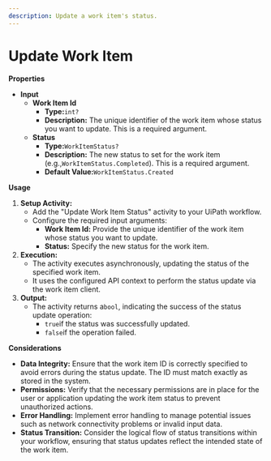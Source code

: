 ```yaml
---
description: Update a work item's status.
---
```


# Update Work Item

**Properties**

* **Input**
  * **Work Item Id**
    * **Type:**`int?`
    * **Description:** The unique identifier of the work item whose status you want to update. This is a required argument.
  * **Status**
    * **Type:**`WorkItemStatus?`
    * **Description:** The new status to set for the work item (e.g.,`WorkItemStatus.Completed`). This is a required argument.
    * **Default Value:**`WorkItemStatus.Created`

**Usage**

1. **Setup Activity:**
   * Add the "Update Work Item Status" activity to your UiPath workflow.
   * Configure the required input arguments:
     * **Work Item Id:** Provide the unique identifier of the work item whose status you want to update.
     * **Status:** Specify the new status for the work item.
2. **Execution:**
   * The activity executes asynchronously, updating the status of the specified work item.
   * It uses the configured API context to perform the status update via the work item client.
3. **Output:**
   * The activity returns a`bool`, indicating the success of the status update operation:
     * `true`if the status was successfully updated.
     * `false`if the operation failed.

**Considerations**

* **Data Integrity:** Ensure that the work item ID is correctly specified to avoid errors during the status update. The ID must match exactly as stored in the system.
* **Permissions:** Verify that the necessary permissions are in place for the user or application updating the work item status to prevent unauthorized actions.
* **Error Handling:** Implement error handling to manage potential issues such as network connectivity problems or invalid input data.
* **Status Transition:** Consider the logical flow of status transitions within your workflow, ensuring that status updates reflect the intended state of the work item.
